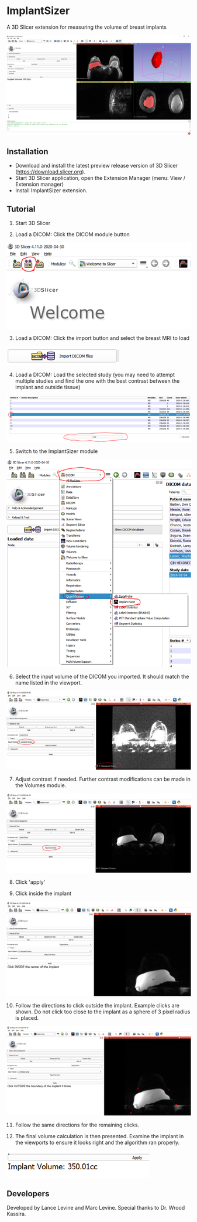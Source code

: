 # ImplantSizer
A 3D Slicer extension for measuring the volume of breast implants

![Alt text](Screenshot01.PNG?raw=true "ImplantSizer User Interface")

## Installation

* Download and install the latest preview release version of 3D Slicer (https://download.slicer.org).
* Start 3D Slicer application, open the Extension Manager (menu: View / Extension manager)
* Install ImplantSizer extension.

## Tutorial

1. Start 3D Slicer

2. Load a DICOM: Click the DICOM module button

![Alt text](img/DICOM.PNG?raw=true "Load DICOM")

3. Load a DICOM: Click the import button and select the breast MRI to load

![Alt text](img/Import.PNG?raw=true "Import DICOM")

4. Load a DICOM: Load the selected study (you may need to attempt multiple studies and find the one with the best contrast between the implant and outside tissue)

![Alt text](img/Load.PNG?raw=true "Load DICOM")

5. Switch to the ImplantSizer module

![Alt text](img/module.PNG?raw=true "Switch to module")

6. Select the input volume of the DICOM you imported. It should match the name listed in the viewport.

![Alt text](img/input.PNG?raw=true "Select input volume")

7. Adjust contrast if needed. Further contrast modifications can be made in the Volumes module.

![Alt text](img/adjust.PNG?raw=true "Select input volume")

8. Click 'apply'

9. Click inside the implant

![Alt text](img/inside.PNG?raw=true "Select inside the implant")

10. Follow the directions to click outside the implant. Example clicks are shown. Do not click too close to the implant as a sphere of 3 pixel radius is placed.

![Alt text](img/outside.PNG?raw=true "Select inside the implant")

11. Follow the same directions for the remaining clicks.

12. The final volume calculation is then presented. Examine the implant in the viewports to ensure it looks right and the algorithm ran properly.

![Alt text](img/volume.PNG?raw=true "The final volume calculation")


## Developers
Developed by Lance Levine and Marc Levine. Special thanks to Dr. Wrood Kassira.
